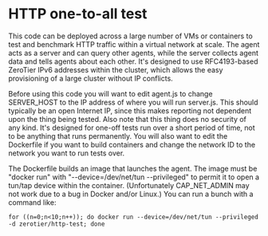 HTTP one-to-all test
======

This code can be deployed across a large number of VMs or containers to test and benchmark HTTP traffic within a virtual network at scale. The agent acts as a server and can query other agents, while the server collects agent data and tells agents about each other. It's designed to use RFC4193-based ZeroTier IPv6 addresses within the cluster, which allows the easy provisioning of a large cluster without IP conflicts.

Before using this code you will want to edit agent.js to change SERVER_HOST to the IP address of where you will run server.js. This should typically be an open Internet IP, since this makes reporting not dependent upon the thing being tested. Also note that this thing does no security of any kind. It's designed for one-off tests run over a short period of time, not to be anything that runs permanently. You will also want to edit the Dockerfile if you want to build containers and change the network ID to the network you want to run tests over.

The Dockerfile builds an image that launches the agent. The image must be "docker run" with "--device=/dev/net/tun --privileged" to permit it to open a tun/tap device within the container. (Unfortunately CAP_NET_ADMIN may not work due to a bug in Docker and/or Linux.) You can run a bunch with a command like:

    for ((n=0;n<10;n++)); do docker run --device=/dev/net/tun --privileged -d zerotier/http-test; done

